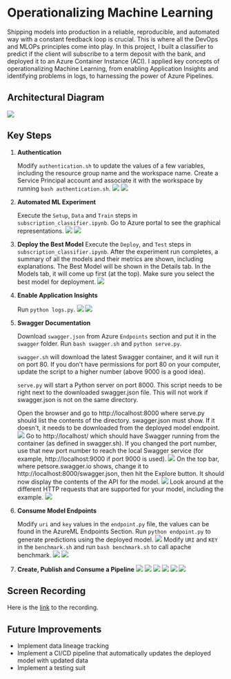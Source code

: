 # Operationalizing Machine Learning
Shipping models into production in a reliable, reproducible, and automated way with a constant feedback loop is crucial. This is where all the DevOps and MLOPs principles come into play. In this project, I built a classifier to predict if the client will subscribe to a term deposit with the bank, and deployed it to an Azure Container Instance (ACI). I applied key concepts of operationalizing Machine Learning, from enabling Application Insights and identifying problems in logs, to harnessing the power of Azure Pipelines.  

## Architectural Diagram
![](screenshots/architecture.png)

## Key Steps
1. **Authentication**

    Modify `authentication.sh` to update the values of a few variables, including the resource group name and the workspace name. Create a Service Principal account and associate it with the workspace by running `bash authentication.sh`.
    ![](screenshots/service_principal.png)
    ![](screenshots/az_ml_workspace_share.png)
2. **Automated ML Experiment**

    Execute the `Setup`, `Data` and `Train` steps in `subscription_classifier.ipynb`. Go to Azure portal to see the graphical representations. 
    ![](screenshots/registered_datasets.png)
    ![](screenshots/experiment.png)
3. **Deploy the Best Model**
    Execute the `Deploy`, and `Test` steps in `subscription_classifier.ipynb`.
    After the experiment run completes, a summary of all the models and their metrics are shown, including explanations. The Best Model will be shown in the Details tab. In the Models tab, it will come up first (at the top). Make sure you select the best model for deployment. 
    ![](screenshots/best_model.png)
4. **Enable Application Insights**

    Run `python logs.py`.
    ![](screenshots/log.png)
    ![](screenshots/application_insights.png)
5. **Swagger Documentation**

    Download `swagger.json` from Azure `Endpoints` section and put it in the `swagger` folder. Run `bash swagger.sh` and `python serve.py`. 
    
    `swagger.sh` will download the latest Swagger container, and it will run it on port 80. If you don't have permissions for port 80 on your computer, update the script to a higher number (above 9000 is a good idea).

    `serve.py` will start a Python server on port 8000. This script needs to be right next to the downloaded swagger.json file. This will not work if swagger.json is not on the same directory.

    Open the browser and go to http://localhost:8000 where serve.py should list the contents of the directory. swagger.json must show. If it doesn't, it needs to be downloaded from the deployed model endpoint.
    ![](screenshots/swagger1.png)
    Go to http://localhost/ which should have Swagger running from the container (as defined in swagger.sh). If you changed the port number, use that new port number to reach the local Swagger service (for example, http://localhost:9000 if port 9000 is used).
    ![](screenshots/swagger2.png)
    On the top bar, where petsore.swagger.io shows, change it to http://localhost:8000/swagger.json, then hit the Explore button. It should now display the contents of the API for the model. 
    ![](screenshots/swagger3.png)
    Look around at the different HTTP requests that are supported for your model, including the example.
    ![](screenshots/swagger4.png)
6. **Consume Model Endpoints**

    Modify `uri` and `key` values in the `endpoint.py` file, the values can be found in the AzureML Endpoints Section. Run `python endpoint.py` to generate predictions using the deployed model.
    ![](screenshots/endpoint.png)
    Modify `URI` and `KEY` in the `benchmark.sh` and run `bash benchmark.sh` to call apache benchmark.
    ![](screenshots/benchmark_1.png)
    ![](screenshots/benchmark_2.png)

7. **Create, Publish and Consume a Pipeline**
    ![](screenshots/pipeline.png)
    ![](screenshots/scheduled_run.png)
    ![](screenshots/pipeline_graph.png)
    ![](screenshots/pipeline_endpoints.png)
    ![](screenshots/rundetails_1.png)
    ![](screenshots/rundetails_2.png)
## Screen Recording
Here is the [link](https://youtu.be/NMyYJ88iy-Y) to the recording.

## Future Improvements
- Implement data lineage tracking
- Implement a CI/CD pipeline that automatically updates the deployed model with updated data
- Implement a testing suit